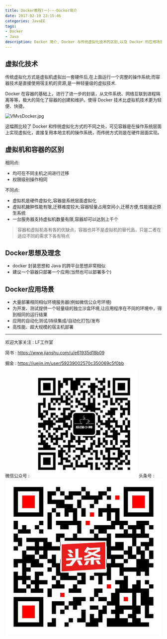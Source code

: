 ```yaml
---
title: Docker教程(一)---Docker简介
date: 2017-02-19 23:15:46
categories: JavaEE
tags:
- Docker
- Java
description: Docker 简介, Docker 与传统虚拟化技术的区别,以及 Docker 的应用场景
---
```

## 虚拟化技术
传统虚拟化方式是虚拟机虚拟出一套硬件后,在上面运行一个完整的操作系统;而容器技术是直接使用宿主机的资源,是一种轻量级的虚拟技术.

Docker 在容器的基础上，进行了进一步的封装，从文件系统、网络互联到进程隔离等等，极大的简化了容器的创建和维护。使得 Docker 技术比虚拟机技术更为轻便、快捷。

![VMvsDocker.jpg](https://ooo.0o0.ooo/2017/02/19/58a9b255d3d09.jpg)

这幅图比较了 Docker 和传统虚拟化方式的不同之处，可见容器是在操作系统层面上实现虚拟化，直接复用本地主机的操作系统，而传统方式则是在硬件层面实现。

## 虚拟机和容器的区别

相同点:

- 均可在不同主机之间进行迁移
- 权限级别操作相同

不同点:

- 虚拟机是硬件虚拟化,容器是系统层面虚拟化
- 虚拟机臃肿性能有限,迁移难度较大;容器轻量占用空间小,迁移方便,性能接近原生系统
- 一台服务器支持虚拟机数量有限,容器却可以达到上千个

> 容器和虚拟机各有各的优缺点，容器也并不是虚拟机的替代品，只是二者在适应不同的需求下各有特点

## Docker思想及理念
- docker 封装思想和 Java 的跨平台思想非常相似
- 建议一个容器只部署一个应用(当然也可以部署多个)

## Docker应用场景
- 大量部署相同相似环境服务器(例如微信公众号环境)
- 为开发、测试提供一个轻量级的独立沙盒环境,让应用程序在不同的环境中，得到相同的运行结果
- 应用的自动化测试/持续集成/自动化打包/发布
- 高性能、超大规模的宿主机部署

---


欢迎大家关注 : LF工作室

简书 : https://www.jianshu.com/u/e61935d18b09

掘金 : https://juejin.im/user/59239002570c350069c5f0bb

微信公众号 :
![](https://raw.githubusercontent.com/lujiahao0708/PicRepo/master/%E5%85%AC%E4%BC%97%E5%8F%B7%E4%BA%8C%E7%BB%B4%E7%A0%81.jpg)
头条号 :
![](https://github.com/lujiahao0708/PicRepo/raw/master/头条号二维码.jpg)